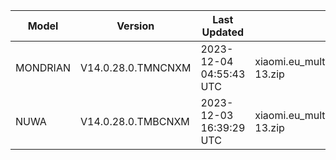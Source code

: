 | Model | Version | Last Updated | File Name | Size | Download Link |
| ---- | ---- | ---- | ---- | ---- | ---- |
| MONDRIAN | V14.0.28.0.TMNCNXM | 2023-12-04 04:55:43 UTC | xiaomi.eu_multi_MONDRIAN_V14.0.28.0.TMNCNXM_v14-13.zip | 5.2 GB | [SourceForge](https://sourceforge.net/projects/xiaomi-eu-multilang-miui-roms/files/xiaomi.eu/MIUI-STABLE-RELEASES/MIUIv14/xiaomi.eu_multi_MONDRIAN_V14.0.28.0.TMNCNXM_v14-13.zip/download) |
| NUWA | V14.0.28.0.TMBCNXM | 2023-12-03 16:39:29 UTC | xiaomi.eu_multi_NUWA_V14.0.28.0.TMBCNXM_v14-13.zip | 5.9 GB | [SourceForge](https://sourceforge.net/projects/xiaomi-eu-multilang-miui-roms/files/xiaomi.eu/MIUI-STABLE-RELEASES/MIUIv14/xiaomi.eu_multi_NUWA_V14.0.28.0.TMBCNXM_v14-13.zip/download) |
